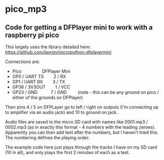 # pico_mp3

## Code for getting a DFPlayer mini to work with a raspberry pi pico

This largely uses the library detailed here:  https://github.com/lavron/micropython-dfplayermini

Connections are:

* Pico                 DFPlayer Mini
* GP0 / UART TX        2 / RX
* GP1 / UART RX        3 / TX
* GP36 / 3V3OUT        1 / VCC
* GP23 / GND           7 / GND         (note - this can be any ground on pico / either of the grounds on DFPlayer)


Then pins 4 / 5 on DFPLayer go to left / right on outputs (I'm connecting up to amplifier via an audio jack) and 10 to ground on jack.

Audio files are saved to the micro SD card with names like 0001.mp3 / 0002.mp3 (as in exactly this format - 4 numbers with the leading zeroes).  Apparently you can then add text after the numbers, but I haven't tried this.  The numbering defines the playing order.

The example code here just plays through the tracks I have on my SD card (10 in all), and only plays the first 2 minutes of each as a test. 

